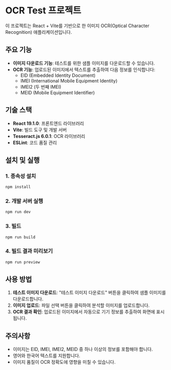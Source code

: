 # OCR Test 프로젝트

이 프로젝트는 React + Vite를 기반으로 한 이미지 OCR(Optical Character Recognition) 애플리케이션입니다.

## 주요 기능

- **이미지 다운로드 기능**: 테스트를 위한 샘플 이미지를 다운로드할 수 있습니다.
- **OCR 기능**: 업로드된 이미지에서 텍스트를 추출하여 다음 정보를 인식합니다:
  - EID (Embedded Identity Document)
  - IMEI (International Mobile Equipment Identity)
  - IMEI2 (두 번째 IMEI)
  - MEID (Mobile Equipment Identifier)

## 기술 스택

- **React 19.1.0**: 프론트엔드 라이브러리
- **Vite**: 빌드 도구 및 개발 서버
- **Tesseract.js 6.0.1**: OCR 라이브러리
- **ESLint**: 코드 품질 관리

## 설치 및 실행

### 1. 종속성 설치

```bash
npm install
```

### 2. 개발 서버 실행

```bash
npm run dev
```

### 3. 빌드

```bash
npm run build
```

### 4. 빌드 결과 미리보기

```bash
npm run preview
```

## 사용 방법

1. **테스트 이미지 다운로드**: "테스트 이미지 다운로드" 버튼을 클릭하여 샘플 이미지를 다운로드합니다.
2. **이미지 업로드**: 파일 선택 버튼을 클릭하여 분석할 이미지를 업로드합니다.
3. **OCR 결과 확인**: 업로드된 이미지에서 자동으로 기기 정보를 추출하여 화면에 표시됩니다.

## 주의사항

- 이미지는 EID, IMEI, IMEI2, MEID 중 하나 이상의 정보를 포함해야 합니다.
- 영어와 한국어 텍스트를 지원합니다.
- 이미지 품질이 OCR 정확도에 영향을 미칠 수 있습니다.
